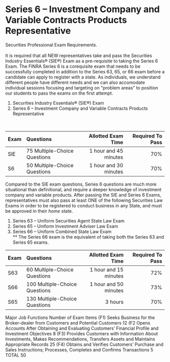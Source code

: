 # Series 6 – Investment Company and Variable Contracts Products Representative

Securities Professional Exam Requirements.</br></br>
It is required that all NEW representatives  take and pass the Securities Industry Essentials® (SIE®) Exam as a pre-requisite to taking the Series 6 Exam. The FINRA Series 6 is a corequisite exam that needs to be successfully completed in addition to the Series 63, 65, or 66 exam before a candidate can apply to register with a state. As individuals, we understand different people have different needs and we can also accomodate individual sessions focusing and targeting on "problem areas" to position our students to pass the exams on the first attempt.</br>

1. Securities Industry Essentials® (SIE®) Exam </br>
2. Series 6 –  Investment Company and Variable Contracts Products Representative</br>

</br>

| Exam    | Questions | Allotted Exam Time | Required To Pass |
| :-------- | :------- | -------: |-------: |
| SIE  | 75 Multiple-Choice Questions   | 1 hour and 45 minutes    | 70% |
| S6 | 50 Multiple-Choice Questions | 1 hour and 30 minutes   | 70% |

Compared to the SIE exam questions, Series 6 questions are much more situational than definitional, and require a deeper knowledge of investment company and variable products.  After passing the SIE and Series 6 Exams, representatives must also pass at least ONE of the following Securities Law Exams in order to be registered to conduct business in any State, and must be approved in their *home* state.

1. Series 63 – Uniform Securities Agent State Law Exam 
2. Series 65 – Uniform Investment Adviser Law Exam
3. Series 66 – Uniform Combined State Law Exam</br>
** The Series 66 exam is the equivalent of taking both the Series 63 and Series 65 exams.
   
| Exam    | Questions | Allotted Exam Time | Required To Pass |
| :-------- | :------- | -------: |-------: |
| S63    | 60 Multiple-Choice Questions    | 1 hour and 15 minutes    | 72% |
| S66    | 100 Multiple-Choice Questions   | 1 hour and 50 minutes    | 73% |
| S65    | 130 Multiple-Choice Questions    | 3 hours   | 70% |


Major Job Functions	Number of Exam Items
(F1) Seeks Business for the Broker-dealer from Customers and Potential Customers	12
(F2 Opens Accounts After Obtaining and Evaluating Customers’ Financial Profile and Investment Objectives	8
(F3) Provides Customers with Information About Investments, Makes Recommendations, Transfers Assets and Maintains Appropriate Records	25
(F4) Obtains and Verifies Customers’ Purchase and Sales Instructions; Processes, Completes and Confirms Transactions	5
TOTAL	50

